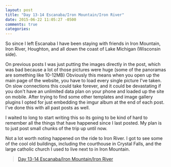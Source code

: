 ```yaml
---
layout: post
title: "Day 13-14 Escanaba/Iron Mountain/Iron River"
date: 2015-06-22 11:05:27 -0500
comments: true
categories: 
---
```


So since I left Escanaba I have been staying with friends in Iron Mountain, Iron River, Houghton, and all down the coast of Lake Michigan (Wisconsin side).

On previous posts I was just putting the images directly in the post, which was bad because a lot of those pictures were huge (some of the panoramas are something like 10-12MB) Obviously this means when you open up the main page of the website, you have to load every single picture I've taken. On slow connections this could take forever, and it could be devastating if you don't have an unlimited data plan on your phone and loaded up the site on mobile. After trying to find some other templates and image gallery plugins I opted for just embedding the imgur album at the end of each post. I've
done this with all past posts as well.

I waited to long to start writing this so its going to be kind of hard to remember all the things that have happened since I last posted. My plan is to just post small chunks of the trip up until now.

Not a lot worth noting happened on the ride to Iron River. I got to see some of the cool old buildings, including the courthouse in Crystal Falls, and the large catholic church I used to live next to in Iron Mountain.

<blockquote class="imgur-embed-pub" lang="en" data-id="a/rrBK1"><a href="//imgur.com/a/rrBK1">Day 13-14 Escanaba/Iron Mountain/Iron River</a></blockquote><script async src="//s.imgur.com/min/embed.js" charset="utf-8"></script>
